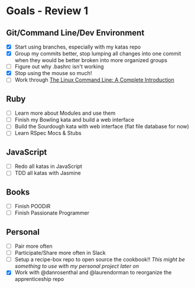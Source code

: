 # Goals - Review 1

## Git/Command Line/Dev Environment

- [x] Start using branches, especially with my katas repo
- [x] Group my commits better, stop lumping all changes into one commit when they would be better broken into more organized groups
- [ ] Figure out why .bashrc isn't working
- [x] Stop using the mouse so much!
- [ ] Work through [The Linux Command Line: A Complete Introduction](http://www.amazon.com/Linux-Command-Line-Complete-Introduction/dp/1593273894/ref=sr_1_1?ie=UTF8&qid=1425486169&sr=8-1)

## Ruby

- [ ] Learn more about Modules and use them
- [ ] Finish my Bowling kata and build a web interface
- [ ] Build the Sourdough kata with web interface (flat file database for now)
- [ ] Learn RSpec Mocs & Stubs

## JavaScript

- [ ] Redo all katas in JavaScript
- [ ] TDD all katas with Jasmine

## Books

- [ ] Finish POODiR
- [ ] Finish Passionate Programmer

## Personal

- [ ] Pair more often
- [ ] Participate/Share more often in Slack
- [ ] Setup a recipe-box repo to open source the cookbook!! *This might be something to use with my personal project later on*
- [x] Work with @danrosenthal and @laurendorman to reorganize the apprenticeship repo
